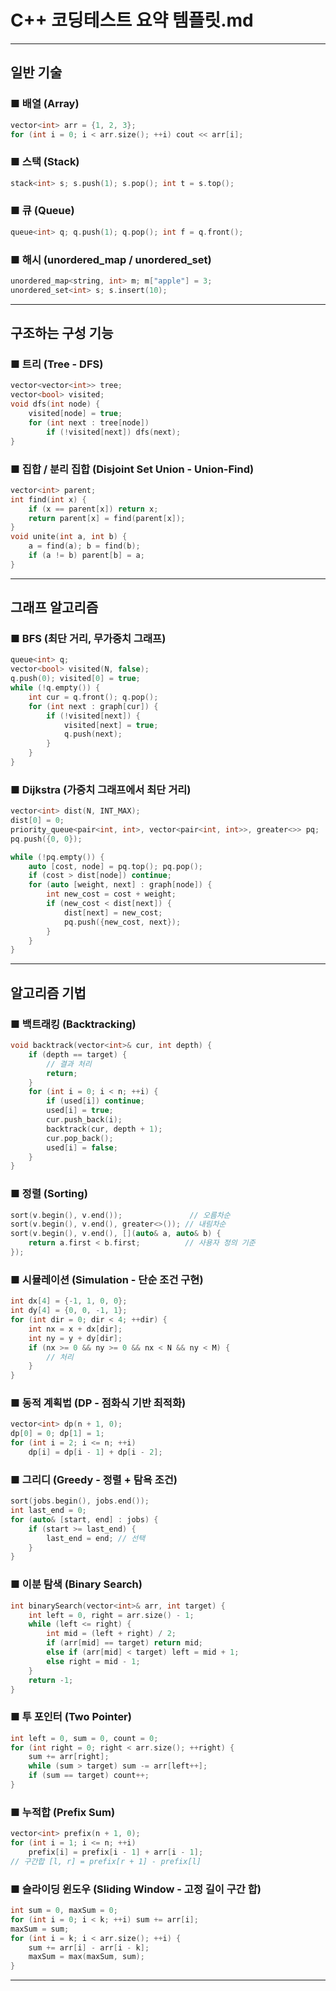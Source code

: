 # C++ 코딩테스트 요약 템플릿.md

---

## 일반 기술

### ■ 배열 (Array)

```cpp
vector<int> arr = {1, 2, 3};
for (int i = 0; i < arr.size(); ++i) cout << arr[i];
```

### ■ 스택 (Stack)

```cpp
stack<int> s; s.push(1); s.pop(); int t = s.top();
```

### ■ 큐 (Queue)

```cpp
queue<int> q; q.push(1); q.pop(); int f = q.front();
```

### ■ 해시 (unordered\_map / unordered\_set)

```cpp
unordered_map<string, int> m; m["apple"] = 3;
unordered_set<int> s; s.insert(10);
```

---

## 구조하는 구성 기능

### ■ 트리 (Tree - DFS)

```cpp
vector<vector<int>> tree;
vector<bool> visited;
void dfs(int node) {
    visited[node] = true;
    for (int next : tree[node])
        if (!visited[next]) dfs(next);
}
```

### ■ 집합 / 분리 집합 (Disjoint Set Union - Union-Find)

```cpp
vector<int> parent;
int find(int x) {
    if (x == parent[x]) return x;
    return parent[x] = find(parent[x]);
}
void unite(int a, int b) {
    a = find(a); b = find(b);
    if (a != b) parent[b] = a;
}
```

---

## 그래프 알고리즘

### ■ BFS (최단 거리, 무가중치 그래프)

```cpp
queue<int> q;
vector<bool> visited(N, false);
q.push(0); visited[0] = true;
while (!q.empty()) {
    int cur = q.front(); q.pop();
    for (int next : graph[cur]) {
        if (!visited[next]) {
            visited[next] = true;
            q.push(next);
        }
    }
}
```

### ■ Dijkstra (가중치 그래프에서 최단 거리)

```cpp
vector<int> dist(N, INT_MAX);
dist[0] = 0;
priority_queue<pair<int, int>, vector<pair<int, int>>, greater<>> pq;
pq.push({0, 0});

while (!pq.empty()) {
    auto [cost, node] = pq.top(); pq.pop();
    if (cost > dist[node]) continue;
    for (auto [weight, next] : graph[node]) {
        int new_cost = cost + weight;
        if (new_cost < dist[next]) {
            dist[next] = new_cost;
            pq.push({new_cost, next});
        }
    }
}
```

---

## 알고리즘 기법

### ■ 백트래킹 (Backtracking)

```cpp
void backtrack(vector<int>& cur, int depth) {
    if (depth == target) {
        // 결과 처리
        return;
    }
    for (int i = 0; i < n; ++i) {
        if (used[i]) continue;
        used[i] = true;
        cur.push_back(i);
        backtrack(cur, depth + 1);
        cur.pop_back();
        used[i] = false;
    }
}
```

### ■ 정렬 (Sorting)

```cpp
sort(v.begin(), v.end());               // 오름차순
sort(v.begin(), v.end(), greater<>()); // 내림차순
sort(v.begin(), v.end(), [](auto& a, auto& b) {
    return a.first < b.first;          // 사용자 정의 기준
});
```

### ■ 시뮬레이션 (Simulation - 단순 조건 구현)

```cpp
int dx[4] = {-1, 1, 0, 0};
int dy[4] = {0, 0, -1, 1};
for (int dir = 0; dir < 4; ++dir) {
    int nx = x + dx[dir];
    int ny = y + dy[dir];
    if (nx >= 0 && ny >= 0 && nx < N && ny < M) {
        // 처리
    }
}
```

### ■ 동적 계획법 (DP - 점화식 기반 최적화)

```cpp
vector<int> dp(n + 1, 0);
dp[0] = 0; dp[1] = 1;
for (int i = 2; i <= n; ++i)
    dp[i] = dp[i - 1] + dp[i - 2];
```

### ■ 그리디 (Greedy - 정렬 + 탐욕 조건)

```cpp
sort(jobs.begin(), jobs.end());
int last_end = 0;
for (auto& [start, end] : jobs) {
    if (start >= last_end) {
        last_end = end; // 선택
    }
}
```

### ■ 이분 탐색 (Binary Search)

```cpp
int binarySearch(vector<int>& arr, int target) {
    int left = 0, right = arr.size() - 1;
    while (left <= right) {
        int mid = (left + right) / 2;
        if (arr[mid] == target) return mid;
        else if (arr[mid] < target) left = mid + 1;
        else right = mid - 1;
    }
    return -1;
}
```

### ■ 투 포인터 (Two Pointer)

```cpp
int left = 0, sum = 0, count = 0;
for (int right = 0; right < arr.size(); ++right) {
    sum += arr[right];
    while (sum > target) sum -= arr[left++];
    if (sum == target) count++;
}
```

### ■ 누적합 (Prefix Sum)

```cpp
vector<int> prefix(n + 1, 0);
for (int i = 1; i <= n; ++i)
    prefix[i] = prefix[i - 1] + arr[i - 1];
// 구간합 [l, r] = prefix[r + 1] - prefix[l]
```

### ■ 슬라이딩 윈도우 (Sliding Window - 고정 길이 구간 합)

```cpp
int sum = 0, maxSum = 0;
for (int i = 0; i < k; ++i) sum += arr[i];
maxSum = sum;
for (int i = k; i < arr.size(); ++i) {
    sum += arr[i] - arr[i - k];
    maxSum = max(maxSum, sum);
}
```

---

